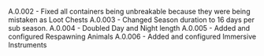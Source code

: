 A.0.002 - Fixed all containers being unbreakable because they were being mistaken as Loot Chests
A.0.003 - Changed Season duration to 16 days per sub season.
A.0.004 - Doubled Day and Night length
A.0.005 - Added and configured Respawning Animals 
A.0.006 - Added and configured Immersive Instruments
